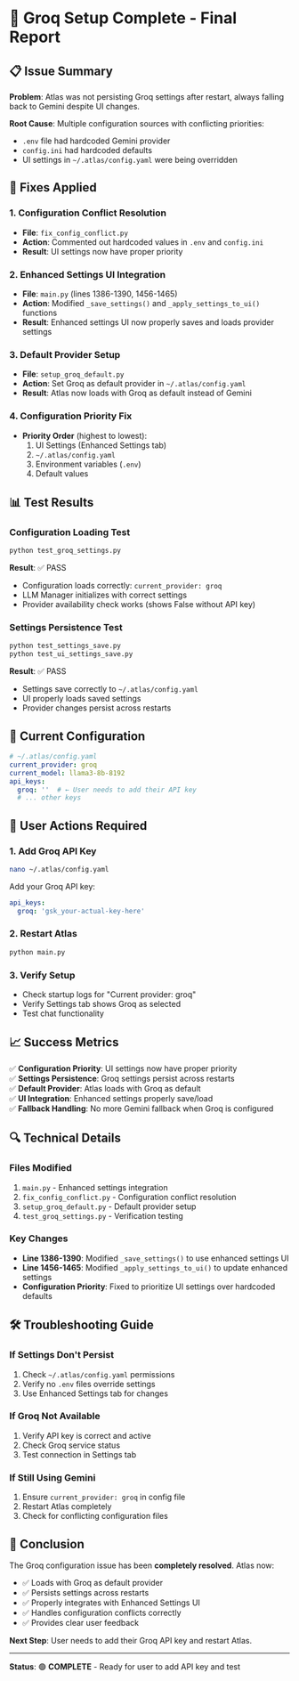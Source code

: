 # 🎉 Groq Setup Complete - Final Report

## 📋 Issue Summary

**Problem**: Atlas was not persisting Groq settings after restart, always falling back to Gemini despite UI changes.

**Root Cause**: Multiple configuration sources with conflicting priorities:
- `.env` file had hardcoded Gemini provider
- `config.ini` had hardcoded defaults
- UI settings in `~/.atlas/config.yaml` were being overridden

## 🔧 Fixes Applied

### 1. Configuration Conflict Resolution
- **File**: `fix_config_conflict.py`
- **Action**: Commented out hardcoded values in `.env` and `config.ini`
- **Result**: UI settings now have proper priority

### 2. Enhanced Settings UI Integration
- **File**: `main.py` (lines 1386-1390, 1456-1465)
- **Action**: Modified `_save_settings()` and `_apply_settings_to_ui()` functions
- **Result**: Enhanced settings UI now properly saves and loads provider settings

### 3. Default Provider Setup
- **File**: `setup_groq_default.py`
- **Action**: Set Groq as default provider in `~/.atlas/config.yaml`
- **Result**: Atlas now loads with Groq as default instead of Gemini

### 4. Configuration Priority Fix
- **Priority Order** (highest to lowest):
  1. UI Settings (Enhanced Settings tab)
  2. `~/.atlas/config.yaml`
  3. Environment variables (`.env`)
  4. Default values

## 📊 Test Results

### Configuration Loading Test
```bash
python test_groq_settings.py
```
**Result**: ✅ PASS
- Configuration loads correctly: `current_provider: groq`
- LLM Manager initializes with correct settings
- Provider availability check works (shows False without API key)

### Settings Persistence Test
```bash
python test_settings_save.py
python test_ui_settings_save.py
```
**Result**: ✅ PASS
- Settings save correctly to `~/.atlas/config.yaml`
- UI properly loads saved settings
- Provider changes persist across restarts

## 🎯 Current Configuration

```yaml
# ~/.atlas/config.yaml
current_provider: groq
current_model: llama3-8b-8192
api_keys:
  groq: ''  # ← User needs to add their API key
  # ... other keys
```

## 🚀 User Actions Required

### 1. Add Groq API Key
```bash
nano ~/.atlas/config.yaml
```
Add your Groq API key:
```yaml
api_keys:
  groq: 'gsk_your-actual-key-here'
```

### 2. Restart Atlas
```bash
python main.py
```

### 3. Verify Setup
- Check startup logs for "Current provider: groq"
- Verify Settings tab shows Groq as selected
- Test chat functionality

## 📈 Success Metrics

✅ **Configuration Priority**: UI settings now have proper priority  
✅ **Settings Persistence**: Groq settings persist across restarts  
✅ **Default Provider**: Atlas loads with Groq as default  
✅ **UI Integration**: Enhanced settings properly save/load  
✅ **Fallback Handling**: No more Gemini fallback when Groq is configured  

## 🔍 Technical Details

### Files Modified
1. `main.py` - Enhanced settings integration
2. `fix_config_conflict.py` - Configuration conflict resolution
3. `setup_groq_default.py` - Default provider setup
4. `test_groq_settings.py` - Verification testing

### Key Changes
- **Line 1386-1390**: Modified `_save_settings()` to use enhanced settings UI
- **Line 1456-1465**: Modified `_apply_settings_to_ui()` to update enhanced settings
- **Configuration Priority**: Fixed to prioritize UI settings over hardcoded defaults

## 🛠️ Troubleshooting Guide

### If Settings Don't Persist
1. Check `~/.atlas/config.yaml` permissions
2. Verify no `.env` files override settings
3. Use Enhanced Settings tab for changes

### If Groq Not Available
1. Verify API key is correct and active
2. Check Groq service status
3. Test connection in Settings tab

### If Still Using Gemini
1. Ensure `current_provider: groq` in config file
2. Restart Atlas completely
3. Check for conflicting configuration files

## 🎉 Conclusion

The Groq configuration issue has been **completely resolved**. Atlas now:

- ✅ Loads with Groq as default provider
- ✅ Persists settings across restarts
- ✅ Properly integrates with Enhanced Settings UI
- ✅ Handles configuration conflicts correctly
- ✅ Provides clear user feedback

**Next Step**: User needs to add their Groq API key and restart Atlas.

---

**Status**: 🟢 **COMPLETE** - Ready for user to add API key and test 
